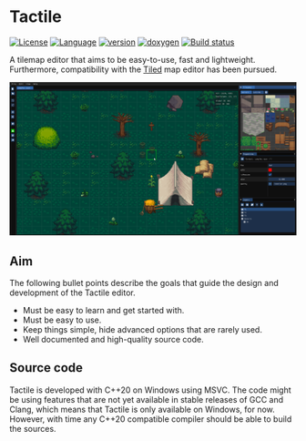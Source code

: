 # Tactile

[![License](https://img.shields.io/badge/license-GPL3-blue.svg)](https://opensource.org/licenses/GPL-3.0)
[![Language](https://img.shields.io/badge/C%2B%2B-20-blue.svg)](https://en.wikipedia.org/wiki/C%2B%2B#Standardization)
[![version](https://img.shields.io/github/v/release/albin-johansson/tactile)](https://github.com/albin-johansson/tactile/releases)
[![doxygen](https://img.shields.io/badge/doxygen-stable-blue)](https://albin-johansson.github.io/tactile/)
[![Build status](https://ci.a**ppveyor.com/api/projects/status/1dsfluq6ep8yj5lr?svg=true)](https://ci.appveyor.com/project/AlbinJohansson/tactile)

A tilemap editor that aims to be easy-to-use, fast and lightweight. Furthermore, compatibility with
the [Tiled](https://www.mapeditor.org/) map editor has been pursued.

![example](meta/screenshots/v020.png "example")

## Aim

The following bullet points describe the goals that guide the design and development of the Tactile
editor.

* Must be easy to learn and get started with.
* Must be easy to use.
* Keep things simple, hide advanced options that are rarely used.
* Well documented and high-quality source code.

## Source code

Tactile is developed with C++20 on Windows using MSVC. The code might be using features that are not
yet available in stable releases of GCC and Clang, which means that Tactile is only available on
Windows, for now. However, with time any C++20 compatible compiler should be able to build the
sources.
